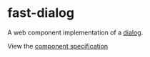 # fast-dialog
A web component implementation of a [dialog](https://w3c.github.io/aria-practices/#dialog_modal).

View the [component specification](./dialog.spec.md)